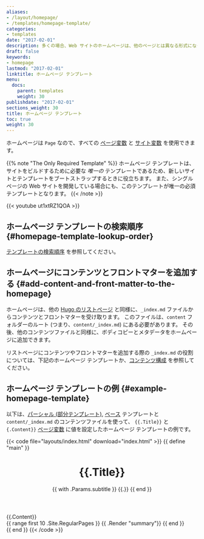 ```yaml
---
aliases:
- /layout/homepage/
- /templates/homepage-template/
categories:
- templates
date: "2017-02-01"
description: 多くの場合、Web サイトのホームページは、他のページとは異なる形式になっています。 このため、Hugo では、新しいサイトのホームページを独自のテンプレートとして簡単に定義できます。
draft: false
keywords:
- homepage
lastmod: "2017-02-01"
linktitle: ホームページ テンプレート
menu:
  docs:
    parent: templates
    weight: 30
publishdate: "2017-02-01"
sections_weight: 30
title: ホームページ テンプレート
toc: true
weight: 30
---
```


ホームページは `Page` なので、すべての [ページ変数][pagevars] と [サイト変数][sitevars] を使用できます。

{{% note "The Only Required Template" %}}
ホームページ テンプレートは、サイトをビルドするために必要な *唯一の* テンプレートであるため、新しいサイトとテンプレートをブートストラップするときに役立ちます。 また、シングルページの Web サイトを開発している場合にも、このテンプレートが唯一の必須テンプレートとなります。
{{< /note >}}

{{< youtube ut1xtRZ1QOA >}}

## ホームページ テンプレートの検索順序 {#homepage-template-lookup-order}

[テンプレートの検索順序](/templates/lookup-order/) を参照してください。

## ホームページにコンテンツとフロントマターを追加する {#add-content-and-front-matter-to-the-homepage}

ホームページは、他の [Hugo のリストページ][lists] と同様に、`_index.md` ファイルからコンテンツとフロントマターを受け取ります。 このファイルは、`content` フォルダーのルート (つまり、`content/_index.md`) にある必要があります。 その後、他のコンテンツファイルと同様に、ボディコピーとメタデータをホームページに追加できます。

リストページにコンテンツやフロントマターを追加する際の `_index.md` の役割については、下記のホームページ テンプレートか、[コンテンツ構成][contentorg] を参照してください。

## ホームページ テンプレートの例 {#example-homepage-template}

以下は、[パーシャル (部分テンプレート)][partials], [ベース][base] テンプレートと `content/_index.md` のコンテンツファイルを使って、 `{{.Title}}` と `{.Content}}` [ページ変数][pagevars] に値を設定したホームページ テンプレートの例です。

{{< code file="layouts/index.html" download="index.html" >}}
{{ define "main" }}
    <main aria-role="main">
      <header class="homepage-header">
        <h1>{{.Title}}</h1>
        {{ with .Params.subtitle }}
        <span class="subtitle">{{.}}</span>
        {{ end }}
      </header>
      <div class="homepage-content">
        <!-- index.html のコンテンツは、一種のリストページとして、content/_index.md から取得されることに注意してください -->
        {{.Content}}
      </div>
      <div>
        {{ range first 10 .Site.RegularPages }}
            {{ .Render "summary"}}
        {{ end }}
      </div>
    </main>
{{ end }}
{{< /code >}}

[base]: /templates/base/
[contentorg]: /content-management/organization/
[lists]: /templates/lists/
[lookup]: /templates/lookup-order/
[pagevars]: /variables/page/
[partials]: /templates/partials/
[sitevars]: /variables/site/
